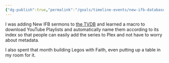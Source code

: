 ```yaml
---
{"dg-publish":true,"permalink":"/goals/timeline-events/new-ifb-database-work/","tags":["timeline","personal"],"created":"","updated":""}
---
```



I was adding New IFB sermons to [the TVDB](https://thetvdb.com/series/345404-show) and learned a macro to download YouTube Playlists and automatically name them according to its index so that people can easily add the series to Plex and not have to worry about metadata.  

I also spent that month building Legos with Faith, even putting up a table in my room for it.